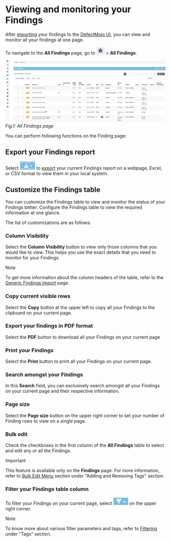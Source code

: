 # Viewing and monitoring your Findings

After [importing](https://defectdojo.github.io/django-DefectDojo/integrations/importing/) your findings to the [DefectMojo UI](https://demo.defectdojo.org/login?next=/finding), you can view and monitor all your findings at one page.

To navigate to the **All Findings** page, go to ![All Findings](Images/all-findings-icon-small.png) > **All Findings**.

![All Findings](Images/All-findings-page.png) 
*Fig.1: All Findings page*



You can perform following functions on the Finding page:


## Export your Findings report
Select ![export icon](Images/export.png) to [export](https://defectdojo.github.io/django-DefectDojo/integrations/exporting/) your current Findings report on a webpage, Excel, or CSV format to view them in your local system.


## Customize the Findings table

You can customize the Findings table to view and monitor the status of your Findings better. Configure the Findings table to view the required information at one glance.
 
The list of customizations are as follows:

### Column Visibility
Select the **Column Visibility** button to view only those columns that you would like to view. This helps you use the exact details that you need to monitor for your Findings.

> [!NOTE]  
> To get more information about the column headers of the table, refer to the [Generic Findings Import](https://defectdojo.github.io/django-DefectDojo/integrations/parsers/file/generic/) page.

### Copy current visible rows
Select the **Copy** button at the upper left to copy all your Findings to the clipboard on your current page.

### Export your findings in PDF format
Select the **PDF** button to download all your Findings on your current page

### Print your Findings
Select the **Print** button to print all your Findings on your current page.

### Search amongst your Findings
In this **Search** field, you can exclusively search amongst all your Findings on your current page and their respective information.

### Page size
Select the **Page size** button on the upper right corner to set your number of Finding rows to view on a single page.

### Bulk edit
Check the checkboxes in the first column of the **All Findings** table to select and edit any or all the Findings. 

> [!Important]  
> This feature is available only on the **Findings** page. For more information, refer to  [Bulk Edit Menu](https://defectdojo.github.io/django-DefectDojo/integrations/exporting/)  section under "Adding and Removing Tags" section.

### Filter your Findings table column 
To filter your Findings on your current page, select ![Filter icon](Images/Filtericon_small_final.png) on the upper right corner. 

> [!NOTE]  
> To know more about various filter parameters and tags, refer to [Filtering](https://defectdojo.github.io/django-DefectDojo/integrations/exporting/) under "Tags" section. 

